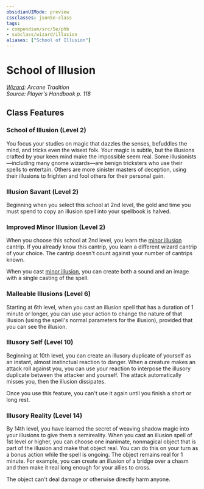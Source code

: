 ```yaml
---
obsidianUIMode: preview
cssclasses: json5e-class
tags:
- compendium/src/5e/phb
- subclass/wizard/illusion
aliases: ["School of Illusion"]
---
```

# School of Illusion
*[Wizard](wizard.md): Arcane Tradition*  
*Source: Player's Handbook p. 118*  


## Class Features

### School of Illusion (Level 2)

You focus your studies on magic that dazzles the senses, befuddles the mind, and tricks even the wisest folk. Your magic is subtle, but the illusions crafted by your keen mind make the impossible seem real. Some illusionists—including many gnome wizards—are benign tricksters who use their spells to entertain. Others are more sinister masters of deception, using their illusions to frighten and fool others for their personal gain.

### Illusion Savant (Level 2)

Beginning when you select this school at 2nd level, the gold and time you must spend to copy an illusion spell into your spellbook is halved.

### Improved Minor Illusion (Level 2)

When you choose this school at 2nd level, you learn the [minor illusion](Mechanics/spells/minor-illusion.md) cantrip. If you already know this cantrip, you learn a different wizard cantrip of your choice. The cantrip doesn't count against your number of cantrips known.

When you cast [minor illusion](Mechanics/spells/minor-illusion.md), you can create both a sound and an image with a single casting of the spell.

### Malleable Illusions (Level 6)

Starting at 6th level, when you cast an illusion spell that has a duration of 1 minute or longer, you can use your action to change the nature of that illusion (using the spell's normal parameters for the illusion), provided that you can see the illusion.

### Illusory Self (Level 10)

Beginning at 10th level, you can create an illusory duplicate of yourself as an instant, almost instinctual reaction to danger. When a creature makes an attack roll against you, you can use your reaction to interpose the illusory duplicate between the attacker and yourself. The attack automatically misses you, then the illusion dissipates.

Once you use this feature, you can't use it again until you finish a short or long rest.

### Illusory Reality (Level 14)

By 14th level, you have learned the secret of weaving shadow magic into your illusions to give them a semireality. When you cast an illusion spell of 1st level or higher, you can choose one inanimate, nonmagical object that is part of the illusion and make that object real. You can do this on your turn as a bonus action while the spell is ongoing. The object remains real for 1 minute. For example, you can create an illusion of a bridge over a chasm and then make it real long enough for your allies to cross.

The object can't deal damage or otherwise directly harm anyone.